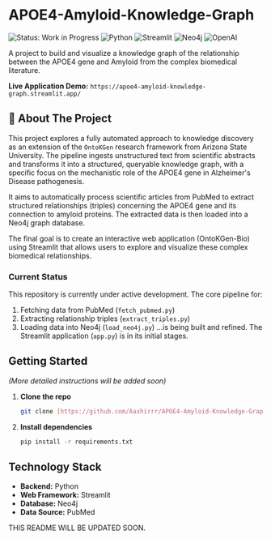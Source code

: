 # APOE4-Amyloid-Knowledge-Graph
![Status: Work in Progress](https://img.shields.io/badge/status-work%20in%20progress-yellow)
![Python](https://img.shields.io/badge/Python-3.9%2B-blue)
![Streamlit](https://img.shields.io/badge/Streamlit-1.x-orange)
![Neo4j](https://img.shields.io/badge/Neo4j-5.x-008cc1)
![OpenAI](https://img.shields.io/badge/OpenAI-GPT--3.5-412991)


A project to build and visualize a knowledge graph of the relationship between the APOE4 gene and Amyloid from the complex biomedical literature.

**Live Application Demo:** `https://apoe4-amyloid-knowledge-graph.streamlit.app/`

## 🚧 About The Project

This project explores a fully automated approach to knowledge discovery as an extension of the `OntoKGen` research framework from Arizona State University. The pipeline ingests unstructured text from scientific abstracts and transforms it into a structured, queryable knowledge graph, with a specific focus on the mechanistic role of the APOE4 gene in Alzheimer's Disease pathogenesis.

It aims to automatically process scientific articles from PubMed to extract structured relationships (triples) concerning the APOE4 gene and its connection to amyloid proteins. The extracted data is then loaded into a Neo4j graph database.

The final goal is to create an interactive web application (OntoKGen-Bio) using Streamlit that allows users to explore and visualize these complex biomedical relationships.

### Current Status

This repository is currently under active development. The core pipeline for:
1.  Fetching data from PubMed (`fetch_pubmed.py`)
2.  Extracting relationship triples (`extract_triples.py`)
3.  Loading data into Neo4j (`load_neo4j.py`)
...is being built and refined. The Streamlit application (`app.py`) is in its initial stages.

## Getting Started

*(More detailed instructions will be added soon)*

1.  **Clone the repo**
    ```sh
    git clone [https://github.com/Aaxhirrr/APOE4-Amyloid-Knowledge-Graph.git](https://github.com/Aaxhirrr/APOE4-Amyloid-Knowledge-Graph.git)
    ```
2.  **Install dependencies**
    ```sh
    pip install -r requirements.txt
    ```

## Technology Stack

* **Backend:** Python
* **Web Framework:** Streamlit
* **Database:** Neo4j
* **Data Source:** PubMed

THIS README WILL BE UPDATED SOON.
